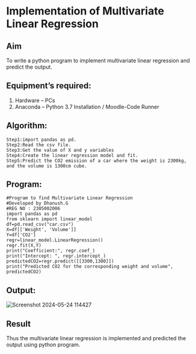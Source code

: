 # Implementation of Multivariate Linear Regression
## Aim
To write a python program to implement multivariate linear regression and predict the output.
## Equipment’s required:
1.	Hardware – PCs
2.	Anaconda – Python 3.7 Installation / Moodle-Code Runner
## Algorithm:
```
Step1:import pandas as pd.
Step2:Read the csv file.
Step3:Get the value of X and y variables
Step4:Create the linear regression model and fit.
Step5:Predict the CO2 emission of a car where the weight is 2300kg, and the volume is 1300cm cube.
```
## Program:
```
#Program to find Multivariate Linear Regression
#Developed by Dhanush.G
#REG NO : 2305002006
import pandas as pd
from sklearn import linear_model
df=pd.read_csv("car.csv")
X=df[['Weight', 'Volume']]
Y=df['CO2']
regr=linear_model.LinearRegression()
regr.fit(X,Y)
print("Coefficient:", regr.coef_)
print("Intercept: ", regr.intercept_)
predictedCO2=regr.predict([[3300,1300]])
print("Predicted CO2 for the corresponding weight and volume", predictedCO2)
```
## Output:
![Screenshot 2024-05-24 114427](https://github.com/Dhanushmukesh/Multivariate-Linear-Regression/assets/155508176/2b35200f-7c40-4a19-b92b-c376f4871fbd)

## Result
Thus the multivariate linear regression is implemented and predicted the output using python program.
